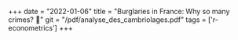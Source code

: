 +++ 
date = "2022-01-06" 
title = "Burglaries in France: Why so many crimes? 🦹" 
git = "/pdf/analyse_des_cambriolages.pdf" 
tags = ['r-econometrics'] 
+++
